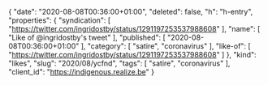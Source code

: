 {
  "date": "2020-08-08T00:36:00+01:00",
  "deleted": false,
  "h": "h-entry",
  "properties": {
    "syndication": [
      "https://twitter.com/ingridostby/status/1291197253537988608"
    ],
    "name": [
      "Like of @ingridostby's tweet"
    ],
    "published": [
      "2020-08-08T00:36:00+01:00"
    ],
    "category": [
      "satire",
      "coronavirus"
    ],
    "like-of": [
      "https://twitter.com/ingridostby/status/1291197253537988608"
    ]
  },
  "kind": "likes",
  "slug": "2020/08/ycfnd",
  "tags": [
    "satire",
    "coronavirus"
  ],
  "client_id": "https://indigenous.realize.be"
}
